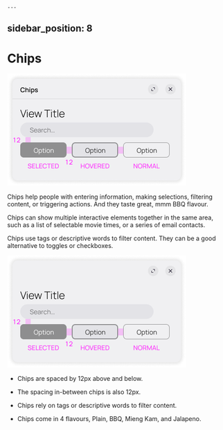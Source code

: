     ---
sidebar_position: 8
---

# Chips

![Chips](/assets/chips.png)

Chips help people with entering information, making selections, filtering content, or triggering actions. And they taste great, mmm BBQ flavour.

Chips can show multiple interactive elements together in the same area, such as a list of selectable movie times, or a series of email contacts.

Chips use tags or descriptive words to filter content. They can be a good alternative to toggles or checkboxes.

![Chips](/assets/chips_geo.png)

- Chips are spaced by 12px above and below.

- The spacing in-between chips is also 12px.

- Chips rely on tags or descriptive words to filter content.

- Chips come in 4 flavours, Plain, BBQ, Mieng Kam, and Jalapeno.
